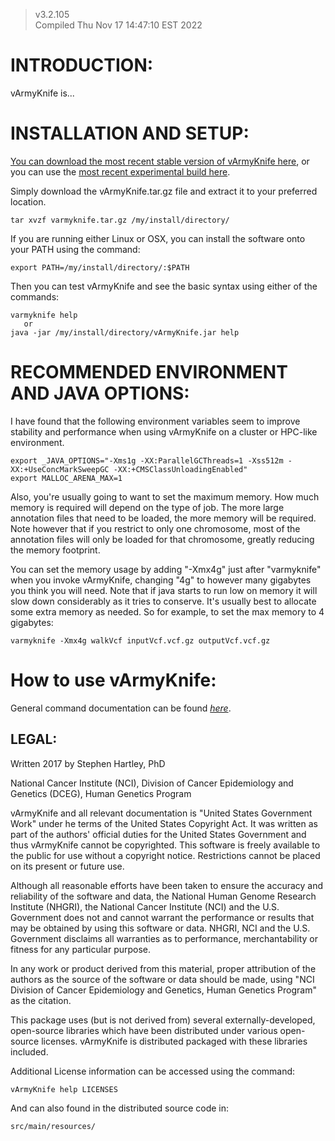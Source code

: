
> v3.2.105   \
> Compiled Thu Nov 17 14:47:10 EST 2022

# INTRODUCTION:

vArmyKnife is...

# INSTALLATION AND SETUP:

[You can download the most recent stable version of vArmyKnife here](https://github.com/hartleys/vArmyKnife/releases),
or you can use the [most recent experimental build here](https://github.com/hartleys/vArmyKnife/tarball/master).

Simply download the vArmyKnife.tar.gz file and extract it to your preferred location.

    tar xvzf varmyknife.tar.gz /my/install/directory/

If you are running either Linux or OSX, you can install the software onto your PATH using the command:

    export PATH=/my/install/directory/:$PATH

Then you can test vArmyKnife and see the basic syntax using either of the commands:

    varmyknife help
       or
    java -jar /my/install/directory/vArmyKnife.jar help

# RECOMMENDED ENVIRONMENT AND JAVA OPTIONS:

I have found that the following environment variables seem to improve stability and performance
when using vArmyKnife on a cluster or HPC-like environment.

    export _JAVA_OPTIONS="-Xms1g -XX:ParallelGCThreads=1 -Xss512m -XX:+UseConcMarkSweepGC -XX:+CMSClassUnloadingEnabled"
    export MALLOC_ARENA_MAX=1

Also, you're usually going to want to set the maximum memory. How much memory is required
will depend on the type of job. The more large annotation files that need to be loaded,
the more memory will be required. Note however that if you restrict to only one chromosome,
most of the annotation files will only be loaded for that chromosome, greatly reducing the
memory footprint.

You can set the memory usage by adding "-Xmx4g" just after "varmyknife" when you invoke vArmyKnife,
changing "4g" to however many gigabytes you think you will need. Note that if java starts to
run low on memory it will slow down considerably as it tries to conserve. It's usually best
to allocate some extra memory as needed. So for example, to set the max memory to 4 gigabytes:

    varmyknife -Xmx4g walkVcf inputVcf.vcf.gz outputVcf.vcf.gz

# How to use vArmyKnife:

General command documentation can be found [*here*](https://hartleys.github.io/vArmyKnife/).

## LEGAL:

Written 2017 by Stephen Hartley, PhD

National Cancer Institute (NCI), Division of Cancer Epidemiology and Genetics (DCEG), Human Genetics Program

vArmyKnife and all relevant documentation is "United States Government Work" under he terms of the United States Copyright Act. It was written as part of the authors' official duties for the United States Government and thus vArmyKnife cannot be copyrighted. This software is freely available to the public for use without a copyright notice. Restrictions cannot be placed on its present or future use.

Although all reasonable efforts have been taken to ensure the accuracy and reliability of the software and data, the National Human Genome Research Institute (NHGRI), the National Cancer Institute (NCI) and the U.S. Government does not and cannot warrant the performance or results that may be obtained by using this software or data. NHGRI, NCI and the U.S. Government disclaims all warranties as to performance, merchantability or fitness for any particular purpose.

In any work or product derived from this material, proper attribution of the authors as the source of the software or data should be made, using "NCI Division of Cancer Epidemiology and Genetics, Human Genetics Program" as the citation.

This package uses (but is not derived from) several externally-developed, open-source libraries which have been distributed under various open-source licenses. vArmyKnife is distributed packaged with these libraries included.

Additional License information can be accessed using the command:

    vArmyKnife help LICENSES

And can also found in the distributed source code in:

    src/main/resources/

